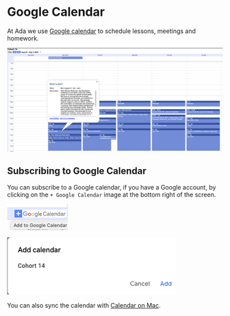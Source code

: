 # Google Calendar

At Ada we use [Google calendar](https://calendar.google.com/calendar/embed?src=c_1coc81th07q7l9mm339687t54o%40group.calendar.google.com&ctz=America%2FLos_Angeles) to schedule lessons, meetings and homework.  

![Calendar Image](images/calendar.png)

## Subscribing to Google Calendar

You can subscribe to a Google calendar, if you have a Google account, by clicking on the `+ Google Calendar` image at the bottom right of the screen.

![Subscribe link](images/calendar-subscribe.png)

![Add calendar Cohort 14](images/add-calendar.png)

You can also sync the calendar with [Calendar on Mac](https://www.howtogeek.com/tips/how-to-add-your-gmail-calendar-to-the-calendar-on-mac-os-x/).